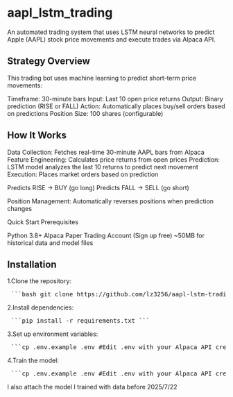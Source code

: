 # aapl_lstm_trading
An automated trading system that uses LSTM neural networks to predict Apple (AAPL) stock price movements and execute trades via Alpaca API.

## Strategy Overview
This trading bot uses machine learning to predict short-term price movements:

Timeframe: 30-minute bars
Input: Last 10 open price returns
Output: Binary prediction (RISE or FALL)
Action: Automatically places buy/sell orders based on predictions
Position Size: 100 shares (configurable)

## How It Works

Data Collection: Fetches real-time 30-minute AAPL bars from Alpaca
Feature Engineering: Calculates price returns from open prices
Prediction: LSTM model analyzes the last 10 returns to predict next movement
Execution: Places market orders based on prediction

Predicts RISE → BUY (go long)
Predicts FALL → SELL (go short)


Position Management: Automatically reverses positions when prediction changes

Quick Start
Prerequisites

Python 3.8+
Alpaca Paper Trading Account (Sign up free)
~50MB for historical data and model files

## Installation

1.Clone the repository:
<pre> ```bash git clone https://github.com/lz3256/aapl-lstm-trading.git cd aapl-lstm-trading ``` </pre>

2.Install dependencies:
<pre> ```pip install -r requirements.txt ``` </pre>

3.Set up environment variables:
<pre> ```cp .env.example .env #Edit .env with your Alpaca API credentials``` </pre>

4.Train the model:
<pre> ```cp .env.example .env #Edit .env with your Alpaca API credentials``` </pre>

I also attach the model I trained with data before 2025/7/22

